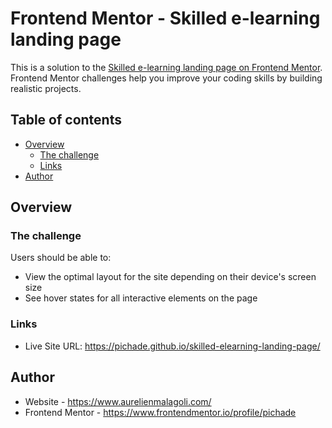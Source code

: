 # Frontend Mentor - Skilled e-learning landing page

This is a solution to the [Skilled e-learning landing page on Frontend Mentor](https://www.frontendmentor.io/challenges/skilled-elearning-landing-page-S1ObDrZ8q). Frontend Mentor challenges help you improve your coding skills by building realistic projects. 

## Table of contents

- [Overview](#overview)
  - [The challenge](#the-challenge)
  - [Links](#links)
- [Author](#author)

## Overview

### The challenge

Users should be able to:

- View the optimal layout for the site depending on their device's screen size
- See hover states for all interactive elements on the page

### Links

- Live Site URL: https://pichade.github.io/skilled-elearning-landing-page/


## Author

- Website - https://www.aurelienmalagoli.com/
- Frontend Mentor - https://www.frontendmentor.io/profile/pichade
